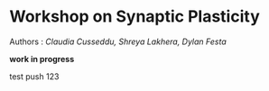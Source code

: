 # Workshop on Synaptic Plasticity

Authors : *Claudia Cusseddu, Shreya Lakhera, Dylan Festa*

**work in progress**

test push 123